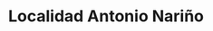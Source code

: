 ---
title: Localidad Antonio Nariño
url: /localidad-antonio-narino/
latitude: 4.595
longitude: -74.109
---